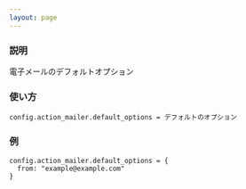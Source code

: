 ```yaml
---
layout: page
---
```


### 説明

電子メールのデフォルトオプション

### 使い方

    config.action_mailer.default_options = デフォルトのオプション

### 例

    config.action_mailer.default_options = {
      from: "example@example.com"
    }
